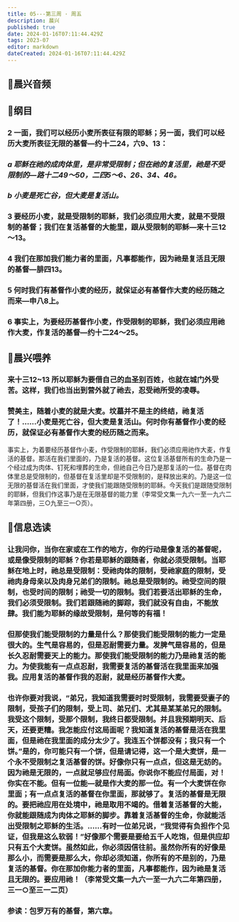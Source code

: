 ```yaml
---
title: 05---第三周 · 周五
description: 晨兴
published: true
date: 2024-01-16T07:11:44.429Z
tags: 2023-07
editor: markdown
dateCreated: 2024-01-16T07:11:44.429Z
---
```


## 🎵晨兴音频

## 📖纲目

### 2 一面，我们可以经历小麦所表征有限的耶稣；另一面，我们可以经历大麦所表征无限的基督—约十二24，六9、13：

### *a 耶稣在祂的成肉体里，是非常受限制；但在祂的复活里，祂是不受限制的—路十二49～50，二四5～6、26、34、46。*

### *b 小麦是死亡谷，但大麦是复活山。*

### 3 要经历小麦，就是受限制的耶稣，我们必须应用大麦，就是不受限制的基督；我们在复活基督的大能里，跟从受限制的耶稣—来十三12～13。

### 4 我们在那加我们能力者的里面，凡事都能作，因为祂是复活且无限的基督—腓四13。

### 5 何时我们有基督作小麦的经历，就保证必有基督作大麦的经历随之而来—申八8上。

### 6 事实上，为要经历基督作小麦，作受限制的耶稣，我们必须应用祂作大麦，作复活的基督—约十二24～25。

## 📖晨兴喂养

### 来十三12~13    所以耶稣为要借自己的血圣别百姓，也就在城门外受苦。这样，我们也当出到营外就了祂去，忍受祂所受的凌辱。

### 赞美主，随着小麦的就是大麦。坟墓并不是主的终结，祂复活了！……小麦是死亡谷，但大麦是复活山。何时你有基督作小麦的经历，就保证必有基督作大麦的经历随之而来。
事实上，为着要经历基督作小麦，作受限制的耶稣，我们必须应用祂作大麦，作复活的基督。那活在我们里面的，乃是复活的基督。这位复活基督所有的生命乃是一个经过成为肉体、钉死和埋葬的生命，但祂自己今日乃是那复活的一位。基督在肉体里总是受限制的，但基督在复活里却是不受限制的，是释放出来的。乃是这一位无限的基督活在我们里面，才使我们能跟随受限制的耶稣。今天我们是跟随受限制的耶稣，但我们作这事乃是在无限基督的能力里（李常受文集一九六一至一九六二年第四册，三○九至三一○页）。

## 📖信息选读

### 让我问你，当你在家或在工作的地方，你的行动是像复活的基督呢，或是像受限制的耶稣？你若是耶稣的跟随者，你就必须受限制。当耶稣在地上时，祂总是受限制：受祂肉体的限制，受祂家庭的限制，受祂肉身母亲以及肉身兄弟们的限制。祂总是受限制的。祂受空间的限制，也受时间的限制；祂受一切的限制。我们若要活出耶稣的生命，我们必须受限制。我们若跟随祂的脚踪，我们就没有自由，不能放肆。我们能为耶稣的缘故受限制，是何等的有福！

### 但那使我们能受限制的力量是什么？那使我们能受限制的能力一定是很大的。生气是容易的，但是忍耐需要力量。发脾气是容易的，但是长久忍耐需要天上的能力。那使我们能受限制的能力乃是祂复活的能力。为使我能有一点点忍耐，我需要复活的基督活在我里面来加强我。应用复活的基督作我的忍耐，就是经历基督作大麦。

### 也许你要对我说，“弟兄，我知道我需要时时受限制，我需要受妻子的限制，受孩子们的限制，受上司、弟兄们、尤其是某某弟兄的限制。我受这个限制，受那个限制，我终日都受限制。并且我预期明天、后天，还要更糟。我怎能应付这局面呢？我知道复活的基督是活在我里面，但是祂在我里面的成分太少了。我连五个饼都没有；我只有一个饼。”是的，你可能只有一个饼，但是请记得，这一个是大麦饼，是一个永不受限制之复活基督的饼。好像你只有一点点，但这是无妨的。因为祂是无限的，一点就足够应付局面。你说你不能应付局面，对！你实在不能。但有一位能—就是作大麦的那一位。有一个大麦饼在你里面；有一点点复活的基督在你里面，那就够了。复活的基督是无限的。要把祂应用在处境中，祂是取用不竭的。借着复活基督的大能，你就能跟随成为肉体之耶稣的脚步。靠着复活基督的生命，你就能活出受限制之耶稣的生活。……有时一位弟兄说，“我觉得有负担作个见证，但我是这么软弱！”好像那个需要是要给五千人吃饱，但是供应却只有五个大麦饼。虽然如此，你必须因信往前。虽然你所有的好像是那么小，而需要是那么大，你却必须知道，你所有的不是别的，乃是复活的基督。你在那加你能力者的里面，凡事都能作，因为祂是复活且无限的。要应用祂！（李常受文集一九六一至一九六二年第四册，三一○至三一二页）

### 参读：包罗万有的基督，第六章。
<!-- Google tag (gtag.js) -->
<script async src="https://www.googletagmanager.com/gtag/js?id=G-1P8709Z16T"></script>
<script>
  window.dataLayer = window.dataLayer || [];
  function gtag(){dataLayer.push(arguments);}
  gtag('js', new Date());

  gtag('config', 'G-1P8709Z16T');
</script>